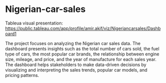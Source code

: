 # Nigerian-car-sales
Tableua visual presentation: https://public.tableau.com/app/profile/amir.akif/viz/Nigeriancarsales/Dashboard1

The project focuses on analyzing the Nigerian car sales data. The dashboard presents insights such as the total number of cars sold, the fuel type of cars, the most popular car brands, the relationship between engine size, mileage, and price, and the year of manufacture for each sales year. The dashboard helps stakeholders to make data-driven decisions by visualizing and interpreting the sales trends, popular car models, and pricing patterns.
